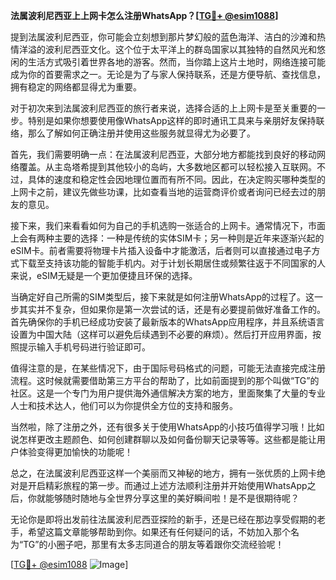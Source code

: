 **法属波利尼西亚上上网卡怎么注册WhatsApp？[[TG💪+ @esim1088](https://t.me/s/esim1088)]**

提到法属波利尼西亚，你可能会立刻想到那片梦幻般的蓝色海洋、洁白的沙滩和热情洋溢的波利尼西亚文化。这个位于太平洋上的群岛国家以其独特的自然风光和悠闲的生活方式吸引着世界各地的游客。然而，当你踏上这片土地时，网络连接可能成为你的首要需求之一。无论是为了与家人保持联系，还是方便导航、查找信息，拥有稳定的网络都显得尤为重要。

对于初次来到法属波利尼西亚的旅行者来说，选择合适的上上网卡是至关重要的一步。特别是如果你想要使用像WhatsApp这样的即时通讯工具来与亲朋好友保持联络，那么了解如何正确注册并使用这些服务就显得尤为必要了。

首先，我们需要明确一点：在法属波利尼西亚，大部分地方都能找到良好的移动网络覆盖。从主岛塔希提到其他较小的岛屿，大多数地区都可以轻松接入互联网。不过，具体的速度和稳定性会因地理位置而有所不同。因此，在决定购买哪种类型的上网卡之前，建议先做些功课，比如查看当地的运营商评价或者询问已经去过的朋友的意见。

接下来，我们来看看如何为自己的手机选购一张适合的上网卡。通常情况下，市面上会有两种主要的选择：一种是传统的实体SIM卡；另一种则是近年来逐渐兴起的eSIM卡。前者需要将物理卡片插入设备中才能激活，后者则可以直接通过电子方式下载至支持该功能的智能手机内。对于计划长期居住或频繁往返于不同国家的人来说，eSIM无疑是一个更加便捷且环保的选择。

当确定好自己所需的SIM类型后，接下来就是如何注册WhatsApp的过程了。这一步其实并不复杂，但如果你是第一次尝试的话，还是有必要提前做好准备工作的。首先确保你的手机已经成功安装了最新版本的WhatsApp应用程序，并且系统语言设置为中国大陆（这样可以避免后续遇到不必要的麻烦）。然后打开应用界面，按照提示输入手机号码进行验证即可。

值得注意的是，在某些情况下，由于国际号码格式的问题，可能无法直接完成注册流程。这时候就需要借助第三方平台的帮助了，比如前面提到的那个叫做“TG”的社区。这是一个专门为用户提供海外通信解决方案的地方，里面聚集了大量的专业人士和技术达人，他们可以为你提供全方位的支持和服务。

当然啦，除了注册之外，还有很多关于使用WhatsApp的小技巧值得学习哦！比如说怎样更改主题颜色、如何创建群聊以及如何备份聊天记录等等。这些都是能让用户体验变得更加愉快的功能呢！

总之，在法属波利尼西亚这样一个美丽而又神秘的地方，拥有一张优质的上网卡绝对是开启精彩旅程的第一步。而通过上述方法顺利注册并开始使用WhatsApp之后，你就能够随时随地与全世界分享这里的美好瞬间啦！是不是很期待呢？

无论你是即将出发前往法属波利尼西亚探险的新手，还是已经在那边享受假期的老手，希望这篇文章能够帮助到你。如果还有任何疑问的话，不妨加入那个名为“TG”的小圈子吧，那里有太多志同道合的朋友等着跟你交流经验呢！

[[TG💪+ @esim1088](https://t.me/s/esim1088) ![Image](https://i.postimg.cc/4NQfJmqS/Snipaste-2025-05-13-00-14-12.png)]